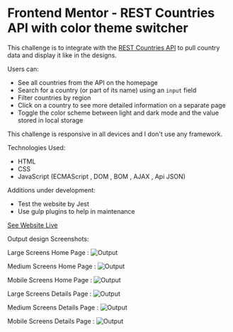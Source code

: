 # Frontend Mentor - REST Countries API with color theme switcher

This challenge is to integrate with the [REST Countries API](https://restcountries.com) to pull country data and display it like in the designs.

Users can:

- See all countries from the API on the homepage
- Search for a country (or part of its name) using an `input` field
- Filter countries by region
- Click on a country to see more detailed information on a separate page
- Toggle the color scheme between light and dark mode and the value stored in local storage

This challenge is responsive in all devices and I don't use any framework.

Technologies Used:

- HTML
- CSS
- JavaScript (ECMAScript , DOM , BOM , AJAX , Api JSON)

Additions under development:

- Test the website by Jest
- Use gulp plugins to help in maintenance

[See Website Live](https://a-awad1.github.io/Rest-Countries-Api-Website/)

Output design Screenshots:

Large Screens Home Page :
![Output](/Output-design-screenshots/1.home-large-screens.png)

Medium Screens Home Page :
![Output](/Output-design-screenshots/2.home-medium-screens.png)

Mobile Screens Home Page :
![Output](/Output-design-screenshots/3.home-mobile-screens.png)

Large Screens Details Page :
![Output](/Output-design-screenshots/4.details-large-screens.png)

Medium Screens Details Page :
![Output](/Output-design-screenshots/5.details-medium-screens.png)

Mobile Screens Details Page :
![Output](/Output-design-screenshots/6.details-mobile-screens.png)
